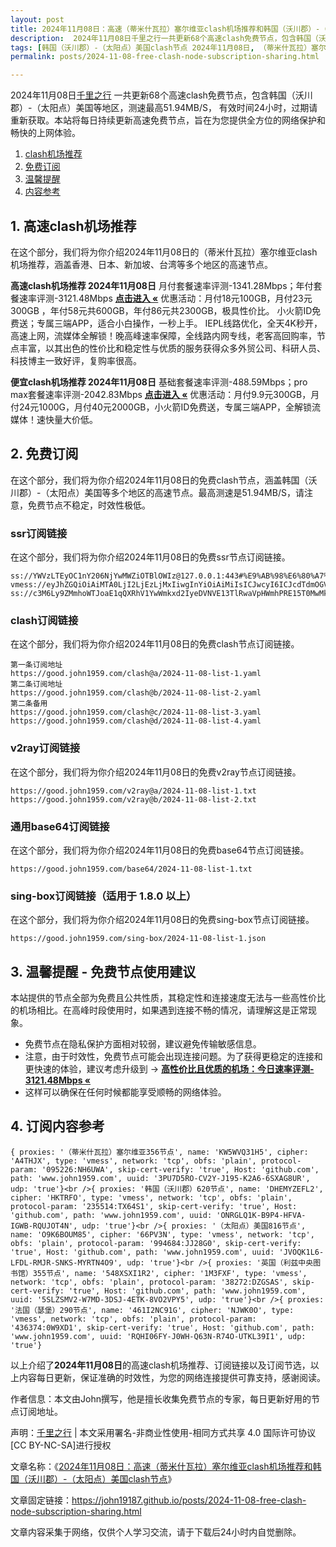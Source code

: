 ```yaml
---
layout: post
title: 2024年11月08日：高速（蒂米什瓦拉）塞尔维亚clash机场推荐和韩国（沃川郡）-（太阳点）美国clash节点
description:  2024年11月08日千里之行一共更新68个高速clash免费节点，包含韩国（沃川郡）-（太阳点）美国等地区，测速最高51.94MB/S， 有效时间24小时，过期请重新获取。本站将每日持续更新高速免费节点，旨在为您提供全方位的网络保护和畅快的上网体验
tags: [韩国（沃川郡）-（太阳点）美国clash节点 2024年11月08日, （蒂米什瓦拉）塞尔维亚高速clashclash机场推荐 2024年11月08日]
permalink: posts/2024-11-08-free-clash-node-subscription-sharing.html

---
```



2024年11月08日[千里之行](https://john19187.github.io) 一共更新68个高速clash免费节点，包含韩国（沃川郡）-（太阳点）美国等地区，测速最高51.94MB/S， 有效时间24小时，过期请重新获取。本站将每日持续更新高速免费节点，旨在为您提供全方位的网络保护和畅快的上网体验。

1. [clash机场推荐](#1-高速clash机场推荐)
2. [免费订阅](#2-免费订阅)
3. [温馨提醒](#3-温馨提醒---免费节点使用建议)
4. [内容参考](#4-订阅内容参考)

## 1. 高速clash机场推荐

在这个部分，我们将为你介绍2024年11月08日的（蒂米什瓦拉）塞尔维亚clash机场推荐，涵盖香港、日本、新加坡、台湾等多个地区的高速节点。

<div class="good cat1"><strong>高速clash机场推荐 2024年11月08日</strong> 月付套餐速率评测-1341.28Mbps；年付套餐速率评测-3121.48Mbps <strong><a href="https://good.john1959.com/lepl/2024-11-08" target="_blank">点击进入 «</a></strong> 优惠活动：月付18元100GB，月付23元300GB ，年付58元共600GB，年付86元共2300GB，极具性价比。 小火箭ID免费送；专属三端APP，适合小白操作，一秒上手。 IEPL线路优化，全天4K秒开，高速上网，流媒体全解锁！晚高峰速率保障，全线路内网专线，老客高回购率，节点丰富，以其出色的性价比和稳定性与优质的服务获得众多外贸公司、科研人员、科技博主一致好评，复购率很高。</div><div class="good cat2">

<strong>便宜clash机场推荐 2024年11月08日</strong> 基础套餐速率评测-488.59Mbps；pro max套餐速率评测-2042.83Mbps <strong><a href="https://good.john1959.com/cheap/2024-11-08" target="_blank">点击进入 «</a></strong> 优惠活动：月付9.9元300GB，月付24元1000G，月付40元2000GB，小火箭ID免费送，专属三端APP，全解锁流媒体！速快量大价低。</div>

## 2. 免费订阅

在这个部分，我们将为你介绍2024年11月08日的免费clash节点，涵盖韩国（沃川郡）-（太阳点）美国等多个地区的高速节点。最高测速是51.94MB/S，请注意，免费节点不稳定，时效性极低。

### ssr订阅链接

在这个部分，我们将为你介绍2024年11月08日的免费ssr节点订阅链接。

```
ss://YWVzLTEyOC1nY206NjYwMWZiOTBlOWIz@127.0.0.1:443#%E9%AB%98%E6%80%A7%E4%BB%B7%E6%AF%94%E6%9C%BA%E5%9C%BA%3Ahttps%3A%2F%2Fkfyun.uk
vmess://eyJhZGQiOiAiMTA0LjI2LjEzLjMxIiwgInYiOiAiMiIsICJwcyI6ICJcdTdmOGVcdTU2ZmQgQ2xvdWRGbGFyZVx1ODI4Mlx1NzBiOSIsICJwb3J0IjogMjA4NiwgImlkIjogImU5ZTNjYzEzLWRiNDgtNGNjMS04YzI0LTc2MjY0MzlhNTMzOSIsICJhaWQiOiAiMCIsICJuZXQiOiAid3MiLCAidHlwZSI6ICIiLCAiaG9zdCI6ICJpcDEuMTc4OTAzNC54eXoiLCAicGF0aCI6ICJnaXRodWIuY29tL0FsdmluOTk5OSIsICJ0bHMiOiAiIn0=
ss://c3M6Ly9ZMmhoWTJoaE1qQXRhV1YwWmkxd2IyeDVNVE13TlRwaVpHWmhPRE15T0MwMk1ESm1MVFJoTm1VdFlqQXdaUzB6T1RObE5ESXhOV0kzTkdZ@free.2apzhfa:31115#9%7C%F0%9F%87%AF%F0%9F%87%B5%E6%97%A5%E6%9C%AC%2003%20%7C%201x%20JP
```

### clash订阅链接

在这个部分，我们将为你介绍2024年11月08日的免费clash节点订阅链接。

```
第一条订阅地址
https://good.john1959.com/clash@a/2024-11-08-list-1.yaml
第二条订阅地址
https://good.john1959.com/clash@b/2024-11-08-list-2.yaml
第二条备用
https://good.john1959.com/clash@c/2024-11-08-list-3.yaml
https://good.john1959.com/clash@d/2024-11-08-list-4.yaml
```

### v2ray订阅链接

在这个部分，我们将为你介绍2024年11月08日的免费v2ray节点订阅链接。

```
https://good.john1959.com/v2ray@a/2024-11-08-list-1.txt
https://good.john1959.com/v2ray@b/2024-11-08-list-2.txt
```

### 通用base64订阅链接

在这个部分，我们将为你介绍2024年11月08日的免费base64节点订阅链接。

```
https://good.john1959.com/base64/2024-11-08-list-1.txt
```

### sing-box订阅链接（适用于 1.8.0 以上）

在这个部分，我们将为你介绍2024年11月08日的免费sing-box节点订阅链接。

```
https://good.john1959.com/sing-box/2024-11-08-list-1.json
```

## 3. 温馨提醒 - 免费节点使用建议

本站提供的节点全部为免费且公共性质，其稳定性和连接速度无法与一些高性价比的机场相比。在高峰时段使用时，如果遇到连接不畅的情况，请理解这是正常现象。

- 免费节点在隐私保护方面相对较弱，建议避免传输敏感信息。
- 注意，由于时效性，免费节点可能会出现连接问题。为了获得更稳定的连接和更快速的体验，建议考虑升级到 → <strong>[高性价比且优质的机场：今日速率评测- 3121.48Mbps «](https://good.john1959.com/lepl/2024-11-08)</strong>
- 这样可以确保在任何时候都能享受顺畅的网络体验。

## 4. 订阅内容参考

```
{ proxies: '（蒂米什瓦拉）塞尔维亚356节点', name: 'KW5WVQ31H5', cipher: 'A4THJX', type: 'vmess', network: 'tcp', obfs: 'plain', protocol-param: '095226:NH6UWA', skip-cert-verify: 'true', Host: 'github.com', path: 'www.john1959.com', uuid: '3PU7D5RO-CV2Y-J195-K2A6-6SXAG8UR', udp: 'true'}<br />{ proxies: '韩国（沃川郡）620节点', name: 'DHEMYZEFL2', cipher: 'HKTRFO', type: 'vmess', network: 'tcp', obfs: 'plain', protocol-param: '235514:TX64S1', skip-cert-verify: 'true', Host: 'github.com', path: 'www.john1959.com', uuid: 'ONRGLQ1K-B9P4-HFVA-IGWB-RQUJOT4N', udp: 'true'}<br />{ proxies: '（太阳点）美国816节点', name: 'O9K6BOUM85', cipher: '66PV3N', type: 'vmess', network: 'tcp', obfs: 'plain', protocol-param: '994684:JJ28G0', skip-cert-verify: 'true', Host: 'github.com', path: 'www.john1959.com', uuid: 'JVOQK1L6-LFDL-RMJR-SNKS-MYRTN4O9', udp: 'true'}<br />{ proxies: '英国（利兹中央图书馆）355节点', name: '548XSXI1R2', cipher: '1M3FXF', type: 'vmess', network: 'tcp', obfs: 'plain', protocol-param: '38272:DZGSAS', skip-cert-verify: 'true', Host: 'github.com', path: 'www.john1959.com', uuid: '5SLZSMV2-W7MD-3DSJ-4ETK-8VO2VPY5', udp: 'true'}<br />{ proxies: '法国（瑟堡）290节点', name: '461I2NC91G', cipher: 'NJWK0O', type: 'vmess', network: 'tcp', obfs: 'plain', protocol-param: '436374:0W9XD1', skip-cert-verify: 'true', Host: 'github.com', path: 'www.john1959.com', uuid: 'RQHI06FY-J0WH-Q63N-R74O-UTKL39I1', udp: 'true'}
```

以上介绍了<strong>2024年11月08日</strong>的高速clash机场推荐、订阅链接以及订阅节选，以上内容每日更新，保证准确的时效性，为您的网络连接提供可靠支持，感谢阅读。

作者信息：本文由John撰写，他是擅长收集免费节点的专家，每日更新好用的节点订阅地址。

声明：[千里之行](https://john19187.github.io) | 本文采用署名-非商业性使用-相同方式共享 4.0 国际许可协议[CC BY-NC-SA]进行授权

文章名称：《[2024年11月08日：高速（蒂米什瓦拉）塞尔维亚clash机场推荐和韩国（沃川郡）-（太阳点）美国clash节点](https://john19187.github.io/posts/2024-11-08-free-clash-node-subscription-sharing.html)》

文章固定链接：https://john19187.github.io/posts/2024-11-08-free-clash-node-subscription-sharing.html

文章内容采集于网络，仅供个人学习交流，请于下载后24小时内自觉删除。

